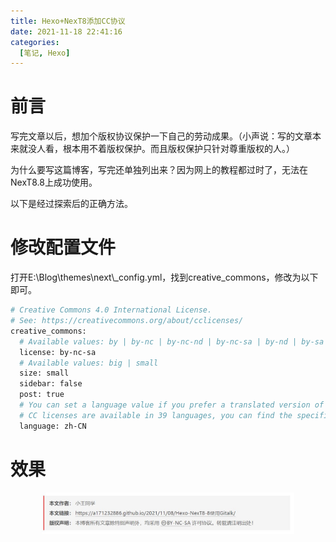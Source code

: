 ```yaml
---
title: Hexo+NexT8添加CC协议
date: 2021-11-18 22:41:16
categories: 
  [笔记, Hexo]
---
```


# 前言
写完文章以后，想加个版权协议保护一下自己的劳动成果。（小声说：写的文章本来就没人看，根本用不着版权保护。而且版权保护只针对尊重版权的人。）

为什么要写这篇博客，写完还单独列出来？因为网上的教程都过时了，无法在NexT8.8上成功使用。

以下是经过探索后的正确方法。

<!--more-->

# 修改配置文件
打开E:\\Blog\\themes\\next\\_config.yml，找到creative_commons，修改为以下即可。
```bash
# Creative Commons 4.0 International License.
# See: https://creativecommons.org/about/cclicenses/
creative_commons:
  # Available values: by | by-nc | by-nc-nd | by-nc-sa | by-nd | by-sa | cc-zero
  license: by-nc-sa
  # Available values: big | small
  size: small
  sidebar: false
  post: true
  # You can set a language value if you prefer a translated version of CC license, e.g. deed.zh
  # CC licenses are available in 39 languages, you can find the specific and correct abbreviation you need on https://creativecommons.org
  language: zh-CN
```

# 效果
<div align="center"> 
<img src="images/Hexo-NexT8-8添加CC协议/0.png" width="80%"> 
</div> 

